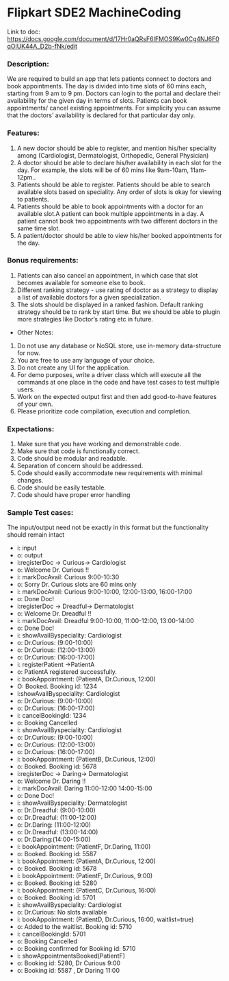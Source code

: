 <h1>Flipkart SDE2 MachineCoding</h1>

Link to doc: https://docs.google.com/document/d/17Hr0aQRsF6IFMOS9Kw0Cg4NJ6F0qOlUK44A_D2b-fNk/edit

<h3>Description:</h3>
We are required to build an app that lets patients connect to doctors and book appointments. The day is divided into time slots of 60 mins each, starting from 9 am to 9 pm. Doctors can login to the portal and declare their availability for the given day in terms of slots.  Patients can book appointments/ cancel existing appointments. For simplicity you can assume that the doctors’ availability is declared for that particular day only.
<h3>Features:</h3>

1. A new doctor should be able to register, and mention his/her speciality among (Cardiologist, Dermatologist, Orthopedic, General Physician)
2. A doctor should be able to declare his/her availability in each slot for the day. For example, the slots will be of 60 mins like 9am-10am, 11am-12pm..
3. Patients should be able to register. Patients should be able to search available slots based on speciality. Any order of slots is okay for viewing to patients.
4. Patients should be able to book appointments with a doctor for an available slot.A patient can book multiple appointments in a day.  A patient cannot book two appointments with two different doctors in the same time slot.
5. A patient/doctor should be able to view his/her booked appointments for the day.

<h3>Bonus requirements:</h3>

1. Patients can also cancel an appointment, in which case that slot becomes available for someone else to book.
2. Different ranking strategy - use rating of doctor as a strategy to display a list of available doctors for a given specialization.
3. The slots should be displayed in a ranked fashion. Default ranking strategy should be to rank by start time. But we should be able to plugin more strategies like Doctor’s rating etc in future.
* Other Notes:
1. Do not use any database or NoSQL store, use in-memory data-structure for now.
2. You are free to use any language of your choice.
3. Do not create any UI for the application.
4. For demo purposes, write a driver class which will execute all the commands at one place in the code and have test cases to test multiple users.
5. Work on the expected output first and then add good-to-have features of your own.
6. Please prioritize code compilation, execution and completion.

<h3>Expectations:</h3>

1. Make sure that you have working and demonstrable code.
2. Make sure that code is functionally correct.
3. Code should be modular and readable.
4. Separation of concern should be addressed.
5. Code should easily accommodate new requirements with minimal changes.
6. Code should be easily testable.
7. Code should have proper error handling

<h3>Sample Test cases:</h3>
The input/output need not be exactly in this format but the functionality should remain intact

- i: input
- o: output
- i:registerDoc -> Curious-> Cardiologist
- o: Welcome Dr. Curious !!
- i: markDocAvail: Curious 9:00-10:30
- o: Sorry Dr. Curious slots are 60 mins only
- i: markDocAvail: Curious 9:00-10:00, 12:00-13:00, 16:00-17:00
- o: Done Doc!
- i:registerDoc -> Dreadful-> Dermatologist
- o: Welcome Dr. Dreadful !!
- i: markDocAvail: Dreadful 9:00-10:00, 11:00-12:00, 13:00-14:00
- o: Done Doc!
- i: showAvailByspeciality: Cardiologist
- o: Dr.Curious: (9:00-10:00)
- o: Dr.Curious: (12:00-13:00)
- o: Dr.Curious: (16:00-17:00)
- i: registerPatient ->PatientA
- o: PatientA registered successfully.
- i:  bookAppointment: (PatientA, Dr.Curious, 12:00)
- O: Booked. Booking id: 1234
- i:showAvailByspeciality: Cardiologist
- o: Dr.Curious: (9:00-10:00)
- o: Dr.Curious: (16:00-17:00)
- i: cancelBookingId: 1234
- o: Booking Cancelled
- i: showAvailByspeciality: Cardiologist
- o: Dr.Curious: (9:00-10:00)
- o: Dr.Curious: (12:00-13:00)
- o: Dr.Curious: (16:00-17:00)
- i: bookAppointment: (PatientB, Dr.Curious, 12:00)
- o: Booked. Booking id: 5678
- i:registerDoc -> Daring-> Dermatologist
- o: Welcome Dr. Daring !!
- i: markDocAvail: Daring 11:00-12:00 14:00-15:00
- o: Done Doc!
- i: showAvailByspeciality: Dermatologist
- o: Dr.Dreadful: (9:00-10:00)
- o: Dr.Dreadful: (11:00-12:00)
- o: Dr.Daring: (11:00-12:00)
- o: Dr.Dreadful: (13:00-14:00)
- o: Dr.Daring:(14:00-15:00)
- i: bookAppointment: (PatientF, Dr.Daring, 11:00)
- o: Booked. Booking id: 5587
- i: bookAppointment: (PatientA, Dr.Curious, 12:00)
- o: Booked. Booking id: 5678
- i: bookAppointment: (PatientF, Dr.Curious, 9:00)
- o: Booked. Booking id: 5280
- i: bookAppointment: (PatientC, Dr.Curious, 16:00)
- o: Booked. Booking id: 5701
- i: showAvailByspeciality: Cardiologist
- o: Dr.Curious: No slots available
- i: bookAppointment: (PatientD, Dr.Curious, 16:00, waitlist=true)
- o: Added to the waitlist. Booking id: 5710
- i: cancelBookingId: 5701
- o: Booking Cancelled
- o: Booking confirmed for Booking id: 5710
- i: showAppointmentsBooked(PatientF)
- o: Booking id: 5280, Dr Curious 9:00
- o: Booking id: 5587 , Dr Daring 11:00
